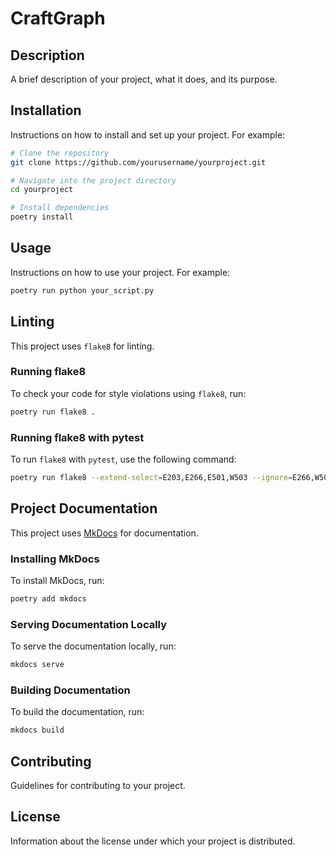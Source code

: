 # CraftGraph

## Description

A brief description of your project, what it does, and its purpose.

## Installation

Instructions on how to install and set up your project. For example:

```bash
# Clone the repository
git clone https://github.com/yourusername/yourproject.git

# Navigate into the project directory
cd yourproject

# Install dependencies
poetry install
```

## Usage

Instructions on how to use your project. For example:

```bash
poetry run python your_script.py
```

## Linting

This project uses `flake8` for linting.

### Running flake8

To check your code for style violations using `flake8`, run:

```bash
poetry run flake8 .
```

### Running flake8 with pytest

To run `flake8` with `pytest`, use the following command:

```bash
poetry run flake8 --extend-select=E203,E266,E501,W503 --ignore=E266,W503 .
```

## Project Documentation

This project uses [MkDocs](https://www.mkdocs.org/) for documentation.

### Installing MkDocs
To install MkDocs, run:
```sh
poetry add mkdocs
```

### Serving Documentation Locally
To serve the documentation locally, run:
```sh
mkdocs serve
```

### Building Documentation
To build the documentation, run:
```sh
mkdocs build
```

## Contributing

Guidelines for contributing to your project.

## License

Information about the license under which your project is distributed.
